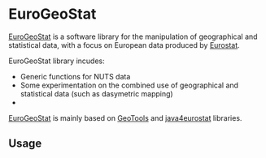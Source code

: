# EuroGeoStat

[EuroGeoStat](https://github.com/jgaffuri/EuroGeoStat) is a software library for the manipulation of geographical and statistical data, with a focus on European data produced by [Eurostat](http://ec.europa.eu/eurostat).

EuroGeoStat library incudes:
- Generic functions for NUTS data
- Some experimentation on the combined use of geographical and statistical data (such as dasymetric mapping)
- <TODO describe>

[EuroGeoStat](https://github.com/jgaffuri/EuroGeoStat) is mainly based on [GeoTools](http://www.geotools.org/) and [java4eurostat](https://github.com/jgaffuri/java4eurostat) libraries.

## Usage

<TODO document NUTSUtils>
<TODO document GeoUtils>
<TODO document dasymetric>
<TODO document intersection matrix>


